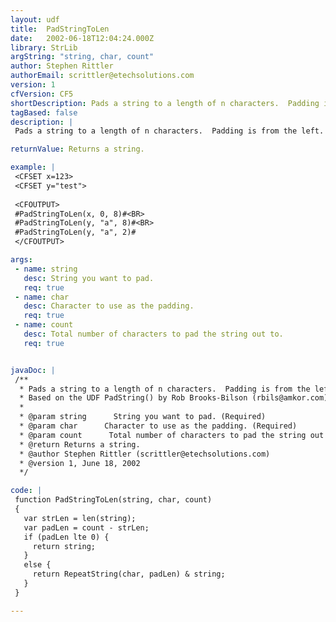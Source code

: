 ```yaml
---
layout: udf
title:  PadStringToLen
date:   2002-06-18T12:04:24.000Z
library: StrLib
argString: "string, char, count"
author: Stephen Rittler
authorEmail: scrittler@etechsolutions.com
version: 1
cfVersion: CF5
shortDescription: Pads a string to a length of n characters.  Padding is from the left.
tagBased: false
description: |
 Pads a string to a length of n characters.  Padding is from the left.  If the length of the string is greater than or equal to the number of characters to pad the string out to, the string is returned unchanged.

returnValue: Returns a string.

example: |
 <CFSET x=123>
 <CFSET y="test">
 
 <CFOUTPUT>
 #PadStringToLen(x, 0, 8)#<BR>
 #PadStringToLen(y, "a", 8)#<BR>
 #PadStringToLen(y, "a", 2)#
 </CFOUTPUT>

args:
 - name: string
   desc: String you want to pad.
   req: true
 - name: char
   desc: Character to use as the padding.
   req: true
 - name: count
   desc: Total number of characters to pad the string out to.
   req: true


javaDoc: |
 /**
  * Pads a string to a length of n characters.  Padding is from the left.
  * Based on the UDF PadString() by Rob Brooks-Bilson (rbils@amkor.com).
  * 
  * @param string      String you want to pad. (Required)
  * @param char      Character to use as the padding. (Required)
  * @param count      Total number of characters to pad the string out to. (Required)
  * @return Returns a string. 
  * @author Stephen Rittler (scrittler@etechsolutions.com) 
  * @version 1, June 18, 2002 
  */

code: |
 function PadStringToLen(string, char, count)
 {
   var strLen = len(string);
   var padLen = count - strLen;
   if (padLen lte 0) {
     return string;
   }
   else {
     return RepeatString(char, padLen) & string;
   }
 }

---
```


